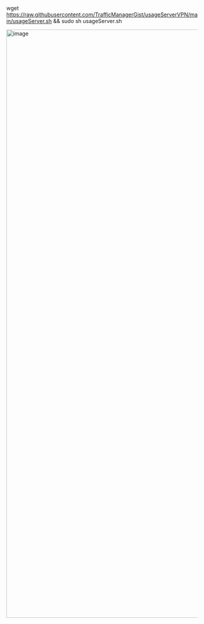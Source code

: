 wget https://raw.githubusercontent.com/TrafficManagerGist/usageServerVPN/main/usageServer.sh && sudo sh usageServer.sh

<img width="1552" alt="image" src="https://user-images.githubusercontent.com/84714531/124243542-ac3f4580-db26-11eb-85bc-2ab35ea5c1fb.png">
